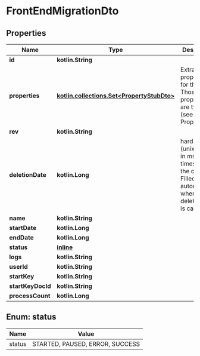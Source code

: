 
# FrontEndMigrationDto

## Properties
Name | Type | Description | Notes
------------ | ------------- | ------------- | -------------
**id** | **kotlin.String** |  |
**properties** | [**kotlin.collections.Set&lt;PropertyStubDto&gt;**](PropertyStubDto.md) | Extra properties for the fem. Those properties are typed (see class Property) |
**rev** | **kotlin.String** |  |  [optional]
**deletionDate** | **kotlin.Long** | hard delete (unix epoch in ms) timestamp of the object. Filled automatically when deletePatient is called. |  [optional]
**name** | **kotlin.String** |  |  [optional]
**startDate** | **kotlin.Long** |  |  [optional]
**endDate** | **kotlin.Long** |  |  [optional]
**status** | [**inline**](#StatusEnum) |  |  [optional]
**logs** | **kotlin.String** |  |  [optional]
**userId** | **kotlin.String** |  |  [optional]
**startKey** | **kotlin.String** |  |  [optional]
**startKeyDocId** | **kotlin.String** |  |  [optional]
**processCount** | **kotlin.Long** |  |  [optional]


<a name="StatusEnum"></a>
## Enum: status
Name | Value
---- | -----
status | STARTED, PAUSED, ERROR, SUCCESS
